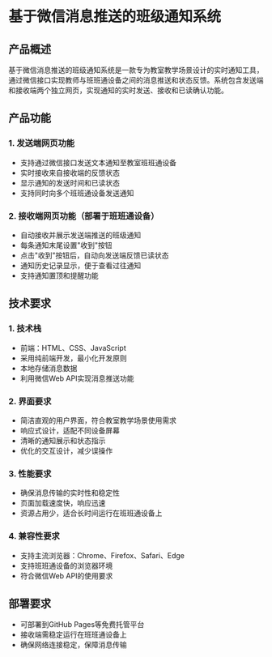 # 基于微信消息推送的班级通知系统

## 产品概述
基于微信消息推送的班级通知系统是一款专为教室教学场景设计的实时通知工具，通过微信接口实现教师与班班通设备之间的消息推送和状态反馈。系统包含发送端和接收端两个独立网页，实现通知的实时发送、接收和已读确认功能。

## 产品功能

### 1. 发送端网页功能
- 支持通过微信接口发送文本通知至教室班班通设备
- 实时接收来自接收端的反馈状态
- 显示通知的发送时间和已读状态
- 支持同时向多个班班通设备发送通知

### 2. 接收端网页功能（部署于班班通设备）
- 自动接收并展示发送端推送的班级通知
- 每条通知末尾设置"收到"按钮
- 点击"收到"按钮后，自动向发送端反馈已读状态
- 通知历史记录显示，便于查看过往通知
- 支持通知置顶和提醒功能

## 技术要求

### 1. 技术栈
- 前端：HTML、CSS、JavaScript
- 采用纯前端开发，最小化开发原则
- 本地存储消息数据
- 利用微信Web API实现消息推送功能

### 2. 界面要求
- 简洁直观的用户界面，符合教室教学场景使用需求
- 响应式设计，适配不同设备屏幕
- 清晰的通知展示和状态指示
- 优化的交互设计，减少误操作

### 3. 性能要求
- 确保消息传输的实时性和稳定性
- 页面加载速度快，响应迅速
- 资源占用少，适合长时间运行在班班通设备上

### 4. 兼容性要求
- 支持主流浏览器：Chrome、Firefox、Safari、Edge
- 支持班班通设备的浏览器环境
- 符合微信Web API的使用要求

## 部署要求
- 可部署到GitHub Pages等免费托管平台
- 接收端需稳定运行在班班通设备上
- 确保网络连接稳定，保障消息传输